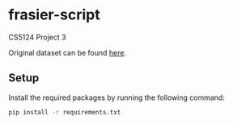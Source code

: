# frasier-script
CS5124 Project 3

Original dataset can be found [here](https://data.world/chipoglesby/frasier-crane-television-transcripts).

## Setup

Install the required packages by running the following command:

```bash
pip install -r requirements.txt
```
